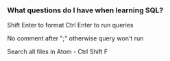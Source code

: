 ### What questions do I have when learning SQL?

Shift Enter to format
Ctrl Enter to run queries

No comment after ";" otherwise query won't run

Search all files in Atom - Ctrl Shift F
